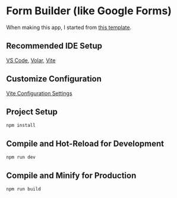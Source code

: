 # Form Builder (like Google Forms)

When making this app, I started from [this template](<https://www.figma.com/file/3wHykXtJYobKSXO5mAsA7M/SimpleForm-(Community)?type=design&node-id=0-1&mode=design&t=RdcYKOOJGCZz45MU-0>).

## Recommended IDE Setup

[VS Code](https://code.visualstudio.com/), [Volar](https://marketplace.visualstudio.com/items?itemName=Vue.volar), [Vite](https://vitejs.dev/)

## Customize Configuration

[Vite Configuration Settings](https://vitejs.dev/config/)

## Project Setup

```nodejs copy
npm install
```

## Compile and Hot-Reload for Development

```nodejs copy
npm run dev
```

## Compile and Minify for Production

```nodejs copy
npm run build
```

